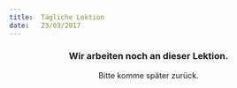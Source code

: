```yaml
---
title:  Tägliche Lektion
date:   23/03/2017
---
```


### <center>Wir arbeiten noch an dieser Lektion.</center>
<center>Bitte komme später zurück.</center>